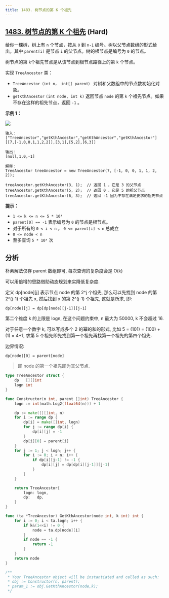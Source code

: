 ```yaml
---
title: 1483. 树节点的第 K 个祖先
---
```


## [1483. 树节点的第 K 个祖先](https://leetcode.cn/problems/kth-ancestor-of-a-tree-node) (Hard)

给你一棵树，树上有 `n` 个节点，按从 `0` 到 `n-1` 编号。树以父节点数组的形式给出，其中 `parent[i]` 是节点 `i` 的父节点。树的根节点是编号为 `0` 的节点。

树节点的第 `k`个祖先节点是从该节点到根节点路径上的第 `k` 个节点。

实现 `TreeAncestor` 类：

- `TreeAncestor（int n， int[] parent）` 对树和父数组中的节点数初始化对象。
- `getKthAncestor` `(int node, int k)` 返回节点 `node` 的第 `k` 个祖先节点。如果不存在这样的祖先节点，返回 `-1` 。

**示例 1：**

**![](https://assets.leetcode-cn.com/aliyun-lc-upload/uploads/2020/06/14/1528_ex1.png)**

```
输入：
["TreeAncestor","getKthAncestor","getKthAncestor","getKthAncestor"]
[[7,[-1,0,0,1,1,2,2]],[3,1],[5,2],[6,3]]

输出：
[null,1,0,-1]

解释：
TreeAncestor treeAncestor = new TreeAncestor(7, [-1, 0, 0, 1, 1, 2, 2]);

treeAncestor.getKthAncestor(3, 1);  // 返回 1 ，它是 3 的父节点
treeAncestor.getKthAncestor(5, 2);  // 返回 0 ，它是 5 的祖父节点
treeAncestor.getKthAncestor(6, 3);  // 返回 -1 因为不存在满足要求的祖先节点

```

**提示：**

- `1 <= k <= n <= 5 * 10⁴`
- `parent[0] == -1` 表示编号为 `0` 的节点是根节点。
- 对于所有的 `0 < i < n` ， `0 <= parent[i] < n` 总成立
- `0 <= node < n`
- 至多查询 `5 * 10⁴` 次

## 分析

朴素解法仅存 parent 数组即可, 每次查询的复杂度会是 O(k)

可以用倍增的思路借助动态规划来实降低复杂度.

定义 dp[node][j] 表示节点 node 的第 2^j 个祖先, 那么可以先找到 node 的第 2^(j-1) 个祖先 x, 然后找到 x 的第 2^(j-1) 个祖先, 这就是所求, 即:

```text
dp[node][j] = dp[dp[node][j-1]][j-1]
```

第二个维度 k 的上限是 logn, 在这个问题约束中, n 最大为 50000, k 不会超过 16.

对于任意一个数字 k, 可以写成多个 2 的幂的和的形式, 比如 5 = (101) = (100) + (1) = 4+1, 求第 5 个祖先即先找到第一个祖先再找第一个祖先的第四个祖先.

边界情况:

```text
dp[node][0] = parent[node]
```

> 即 node 的第一个祖先即为其父节点.

```go
type TreeAncestor struct {
	dp   [][]int
	logn int
}

func Constructor(n int, parent []int) TreeAncestor {
	logn := int(math.Log2(float64(n))) + 1

	dp := make([][]int, n)
	for i := range dp {
		dp[i] = make([]int, logn)
		for j := range dp[i] {
			dp[i][j] = -1
		}
		dp[i][0] = parent[i]
	}
	for j := 1; j < logn; j++ {
		for i := 0; i < n; i++ {
			if dp[i][j-1] != -1 {
				dp[i][j] = dp[dp[i][j-1]][j-1]
			}
		}
	}

	return TreeAncestor{
		logn: logn,
		dp:   dp,
	}
}

func (ta *TreeAncestor) GetKthAncestor(node int, k int) int {
	for i := 0; i < ta.logn; i++ {
		if k&(1<<i) != 0 {
			node = ta.dp[node][i]
		}
		if node == -1 {
			return -1
		}
	}
	return node
}

/**
 * Your TreeAncestor object will be instantiated and called as such:
 * obj := Constructor(n, parent);
 * param_1 := obj.GetKthAncestor(node,k);
 */
```
